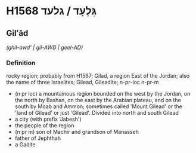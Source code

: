 # H1568 גִּלְעָד / גלעד

## Gilʻâd

_(ghil-awd' | ɡil-AWD | ɡeel-AD)_

### Definition

rocky region; probably from H1567; Gilad, a region East of the Jordan; also the name of three Israelites; Gilead, Gileadite; n-pr-loc n-pr-m

- (n pr loc) a mountainous region bounded on the west by the Jordan, on the north by Bashan, on the east by the Arabian plateau, and on the south by Moab and Ammon; sometimes called 'Mount Gilead' or the 'land of Gilead' or just 'Gilead'. Divided into north and south Gilead
- a city (with prefix 'Jabesh')
- the people of the region
- (n pr m) son of Machir and grandson of Manasseh
- father of Jephthah
- a Gadite
